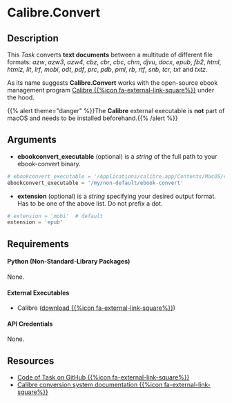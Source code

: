 # Calibre.Convert

## Description

This *Task* converts **text documents** between a multitude of different file formats: *azw*, *azw3*, *azw4*, *cbz*, *cbr*, *cbc*, *chm*, *djvu*, *docx*, *epub*, *fb2*, *html*, *htmlz*, *lit*, *lrf*, *mobi*, *odt*, *pdf*, *prc*, *pdb*, *pml*, *rb*, *rtf*, *snb*, *tcr*, *txt* and *txtz*.

As its name suggests **Calibre.Convert** works with the open-source ebook management program <a href="https://calibre-ebook.com" target="_blank">Calibre {{%icon fa-external-link-square%}}</a> under the hood.

{{% alert theme="danger" %}}The **Calibre** external executable is **not** part of macOS and needs to be installed beforehand.{{% /alert %}}

## Arguments

- **ebookconvert_executable** (optional) is a *string* of the full path to your ebook-convert binary.

```python
# ebookconvert_executable = '/Applications/calibre.app/Contents/MacOS/ebook-convert'  # default
ebookconvert_executable = '/my/non-default/ebook-convert'
```

- **extension** (optional) is a *string* specifying your desired output format. Has to be one of the above list. Do not prefix a dot.

```python
# extension = 'mobi'  # default
extension = 'epub'
```

## Requirements

#### Python (Non-Standard-Library Packages)

None.

#### External Executables

- Calibre (<a href="https://calibre-ebook.com" target="_blank">download {{%icon fa-external-link-square%}}</a>)

#### API Credentials

None.

## Resources

- <a href="https://github.com/geberl/droppy-workspace/blob/master/Tasks/Calibre.Convert/task.py" target="_blank">Code of Task on GitHub {{%icon fa-external-link-square%}}</a>
- <a href="https://manual.calibre-ebook.com/conversion.html" target="blank">Calibre conversion system documentation {{%icon fa-external-link-square%}}</a>
